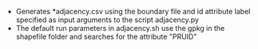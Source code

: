 - Generates *adjacency.csv using the boundary file and id attribute label specified as input arguments to the script adjacency.py
- The default run parameters in adjacency.sh use the gpkg in the shapefile folder and searches for the attribute "PRUID"